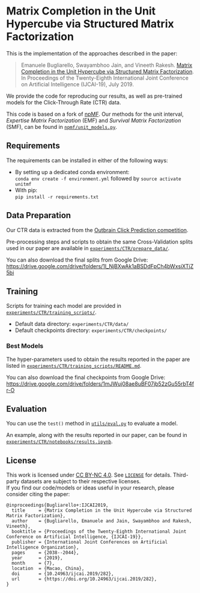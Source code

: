 # Matrix Completion in the Unit Hypercube via Structured Matrix Factorization

This is the implementation of the approaches described in the paper:
> Emanuele Bugliarello, Swayambhoo Jain, and Vineeth Rakesh. [Matrix Completion in the Unit Hypercube via Structured Matrix Factorization](https://doi.org/10.24963/ijcai.2019/282). In Proceedings of the Twenty-Eighth International Joint Conference on Artificial Intelligence (IJCAI-19), July 2019.

We provide the code for reproducing our results, as well as pre-trained models for the Click-Through Rate (CTR) data.

This code is based on a fork of [npMF](https://github.com/e-bug/npmf). Our methods for the unit interval, *Expertise Matrix Factorization* (EMF) and *Survival Matrix Factorization* (SMF), can be found in [`npmf/unit_models.py`](npmf/unit_models.py).

## Requirements
The requirements can be installed in either of the following ways:

- By setting up a dedicated conda environment: <br>
`conda env create -f environment.yml` followed by `source activate unitmf`
- With pip: <br>
`pip install -r requirements.txt`

## Data Preparation
Our CTR data is extracted from the [Outbrain Click Prediction competition](https://www.kaggle.com/c/outbrain-click-prediction/data).

Pre-processing steps and scripts to obtain the same Cross-Validation splits used in our paper are available in [`experiments/CTR/prepare_data/`](experiments/CTR/prepare_data).

You can also download the final splits from Google Drive: https://drive.google.com/drive/folders/1I_NjBXwAk1aBSDdFpCh4bWxsiXTjZ5bi

## Training

Scripts for training each model are provided in [`experiments/CTR/training_scripts/`](experiments/CTR/training_scripts).
- Default data directory: `experiments/CTR/data/`
- Default checkpoints directory: `experiments/CTR/checkpoints/`

### Best Models
The hyper-parameters used to obtain the results reported in the paper are listed in [`experiments/CTR/training_scripts/README.md`](experiments/CTR/training_scripts/README.md).

You can also download the final checkpoints from Google Drive: https://drive.google.com/drive/folders/1mJWuj08ae8uBF07jb52zGu55rbT4fr-O

## Evaluation

You can use the `test()` method in [`utils/eval.py`](utils/eval.py) to evaluate a model.

An example, along with the results reported in our paper, can be found in [`experiments/CTR/notebooks/results.ipynb`](experiments/CTR/notebooks/results.ipynb).

## License
This work is licensed under [CC BY-NC 4.0](https://creativecommons.org/licenses/by-nc/4.0/). See [`LICENSE`](LICENSE) for details. 
Third-party datasets are subject to their respective licenses. <br>
If you find our code/models or ideas useful in your research, please consider citing the paper:
```
@inproceedings{Bugliarello+:IJCAI2019,
  title     = {Matrix Completion in the Unit Hypercube via Structured Matrix Factorization},
  author    = {Bugliarello, Emanuele and Jain, Swayambhoo and Rakesh, Vineeth},
  booktitle = {Proceedings of the Twenty-Eighth International Joint Conference on Artificial Intelligence, {IJCAI-19}},
  publisher = {International Joint Conferences on Artificial Intelligence Organization},
  pages     = {2038--2044},
  year      = {2019},
  month     = {7},
  location  = {Macao, China},
  doi       = {10.24963/ijcai.2019/282},
  url       = {https://doi.org/10.24963/ijcai.2019/282},
}
```
